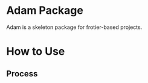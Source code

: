 # Adam Package

Adam is a skeleton package for frotier-based projects.

# How to Use
<Coming Soon>

## Process
<Coming Soon>

